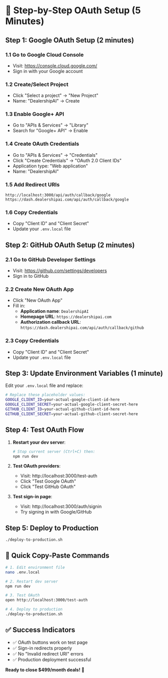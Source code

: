 # 🚀 Step-by-Step OAuth Setup (5 Minutes)

## Step 1: Google OAuth Setup (2 minutes)

### 1.1 Go to Google Cloud Console
- Visit: https://console.cloud.google.com/
- Sign in with your Google account

### 1.2 Create/Select Project
- Click "Select a project" → "New Project"
- Name: "DealershipAI" → Create

### 1.3 Enable Google+ API
- Go to "APIs & Services" → "Library"
- Search for "Google+ API" → Enable

### 1.4 Create OAuth Credentials
- Go to "APIs & Services" → "Credentials"
- Click "Create Credentials" → "OAuth 2.0 Client IDs"
- Application type: "Web application"
- Name: "DealershipAI"

### 1.5 Add Redirect URIs
```
http://localhost:3000/api/auth/callback/google
https://dash.dealershipai.com/api/auth/callback/google
```

### 1.6 Copy Credentials
- Copy "Client ID" and "Client Secret"
- Update your `.env.local` file

## Step 2: GitHub OAuth Setup (2 minutes)

### 2.1 Go to GitHub Developer Settings
- Visit: https://github.com/settings/developers
- Sign in to GitHub

### 2.2 Create New OAuth App
- Click "New OAuth App"
- Fill in:
  - **Application name**: `DealershipAI`
  - **Homepage URL**: `https://dealershipai.com`
  - **Authorization callback URL**: `https://dash.dealershipai.com/api/auth/callback/github`

### 2.3 Copy Credentials
- Copy "Client ID" and "Client Secret"
- Update your `.env.local` file

## Step 3: Update Environment Variables (1 minute)

Edit your `.env.local` file and replace:

```bash
# Replace these placeholder values:
GOOGLE_CLIENT_ID=your-actual-google-client-id-here
GOOGLE_CLIENT_SECRET=your-actual-google-client-secret-here
GITHUB_CLIENT_ID=your-actual-github-client-id-here
GITHUB_CLIENT_SECRET=your-actual-github-client-secret-here
```

## Step 4: Test OAuth Flow

1. **Restart your dev server**:
   ```bash
   # Stop current server (Ctrl+C) then:
   npm run dev
   ```

2. **Test OAuth providers**:
   - Visit: http://localhost:3000/test-auth
   - Click "Test Google OAuth"
   - Click "Test GitHub OAuth"

3. **Test sign-in page**:
   - Visit: http://localhost:3000/auth/signin
   - Try signing in with Google/GitHub

## Step 5: Deploy to Production

```bash
./deploy-to-production.sh
```

## 🎯 Quick Copy-Paste Commands

```bash
# 1. Edit environment file
nano .env.local

# 2. Restart dev server
npm run dev

# 3. Test OAuth
open http://localhost:3000/test-auth

# 4. Deploy to production
./deploy-to-production.sh
```

## ✅ Success Indicators

- ✅ OAuth buttons work on test page
- ✅ Sign-in redirects properly
- ✅ No "Invalid redirect URI" errors
- ✅ Production deployment successful

**Ready to close $499/month deals!** 🎯
